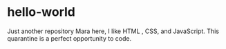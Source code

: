 # hello-world
Just another repository 
Mara here, I like HTML , CSS, and JavaScript. This quarantine is a perfect opportunity to code. 
